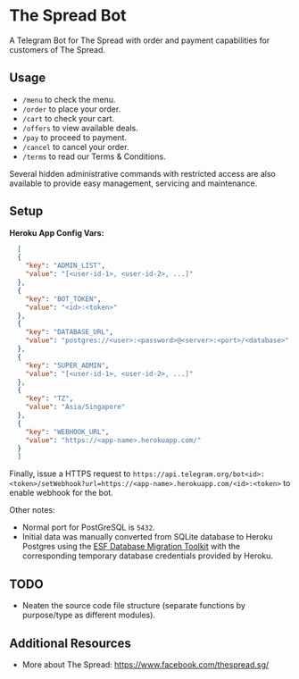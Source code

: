 # The Spread Bot
A Telegram Bot for The Spread with order and payment capabilities for customers of The Spread.

## Usage
- `/menu` to check the menu.
- `/order` to place your order.
- `/cart` to check your cart.
- `/offers` to view available deals.
- `/pay` to proceed to payment.
- `/cancel` to cancel your order.
- `/terms` to read our Terms & Conditions.

Several hidden administrative commands with restricted access are also available to provide easy management, servicing and maintenance.

## Setup

**Heroku App Config Vars:**

``` json
  [
  {
    "key": "ADMIN_LIST",
    "value": "[<user-id-1>, <user-id-2>, ...]"
  },
  {
    "key": "BOT_TOKEN",
    "value": "<id>:<token>"
  },
  {
    "key": "DATABASE_URL",
    "value": "postgres://<user>:<password>@<server>:<port>/<database>"
  },
  {
    "key": "SUPER_ADMIN",
    "value": "[<user-id-1>, <user-id-2>, ...]"
  },
  {
    "key": "TZ",
    "value": "Asia/Singapore"
  },
  {
    "key": "WEBHOOK_URL",
    "value": "https://<app-name>.herokuapp.com/"
  }
  ]
```

Finally, issue a HTTPS request to `https://api.telegram.org/bot<id>:<token>/setWebhook?url=https://<app-name>.herokuapp.com/<id>:<token>` to enable webhook for the bot.

Other notes:
- Normal port for PostGreSQL is `5432`.
- Initial data was manually converted from SQLite database to Heroku Postgres using the [ESF Database Migration Toolkit](https://www.dbsofts.com/) with the corresponding temporary database credentials provided by Heroku.

## TODO

- Neaten the source code file structure (separate functions by purpose/type as different modules).

## Additional Resources

- More about The Spread: https://www.facebook.com/thespread.sg/